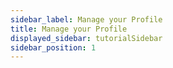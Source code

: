```yaml
---
sidebar_label: Manage your Profile
title: Manage your Profile
displayed_sidebar: tutorialSidebar
sidebar_position: 1
---
```


